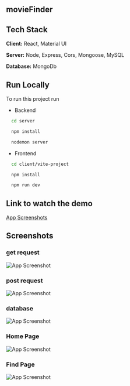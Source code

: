 ﻿## movieFinder
## Tech Stack

**Client:** React, Material UI

**Server:** Node, Express, Cors, Mongoose, MySQL

**Database:** MongoDb

## Run Locally

To run this project run

- Backend

```bash
  cd server
```
```bash
  npm install
```
```bash
  nodemon server
```
- Frontend

```bash
  cd client/vite-project
```
```bash
  npm install
```
```bash
  npm run dev
```


## Link to watch the demo

[App Screenshots](https://drive.google.com/file/d/1MTcnW8tJ5bcWi0TGA9Dq4S791Qym-aa9/view?usp=drivesdk)
## Screenshots
### get request
![App Screenshot](https://i.ibb.co/McVqDFv/Screenshot-2023-08-17-141437.png)
### post request
![App Screenshot](https://i.ibb.co/0Xwc0zR/Screenshot-2023-08-17-141417.png)
### database
![App Screenshot](https://i.ibb.co/QkGtKQR/Screenshot-2023-08-17-141305.png)
### Home Page
![App Screenshot](https://i.ibb.co/pwYfLMR/Screenshot-2023-08-17-140855.png)
### Find Page
![App Screenshot](https://i.ibb.co/nB5VSRy/Screenshot-2023-08-17-142047.png)


